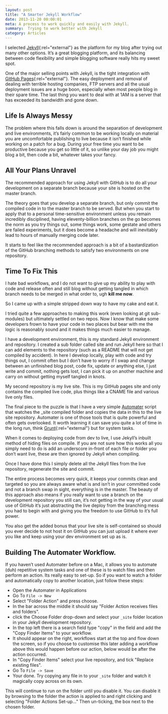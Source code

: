 ```yaml
---
layout: post
title: "A Smarter Jekyll Workflow"
date: 2013-11-20 00:00:01
meta: A process to work quickly and easily with Jekyll.
summary:  Trying to work better with Jekyll
category: Articles
---
```


I selected [Jekyll](http://jekyllrb.com){:rel="external"} as the platform for my blog after trying out many other options. It’s a great blogging platform, and its balancing between code flexibility and simple blogging software really hits my sweet spot.

One of the major selling points with Jekyll, is the tight integration with [GitHub Pages](http://pages.github.com){:rel="external"}. The easy deployment and removal of dealing with terrible hosting companies, FTP servers and all the usual deployment issues are a huge boon, especially when most people blog in their spare time. The last thing you want to deal with at 1AM is a server that has exceeded its bandwidth and gone down.

## Life Is Always Messy

The problem where this falls down is around the separation of development and live environments, it’s fairly common to be working locally on material you are uncomfortable publishing to live because it isn’t finished while working on a patch for a bug. During your free time you want to be productive because you get so little of it, so unlike your day job you might blog a bit, then code a bit, whatever takes your fancy.

## All Your Plans Unravel

The recommended approach for using Jekyll with GitHub is to do all your development on a separate branch because your site is hosted on the master branch.

The theory goes that you develop a separate branch, but only commit the compiled code in to the master branch to be served. But when you start to apply that to a personal time-sensitive environment unless you remain incredibly disciplined, having eleventy-billion branches on the go becomes the norm as you try things out, some things work, some gestate and others are failed experiments, but it does become a headache and will inevitably lead to hours of manually merging code later.

It starts to feel like the recommended approach is a bit of a bastardization of the GitHub branching methods to satisfy two environments on one repository.

## Time To Fix This

I hate bad workflows, and I do not want to give up my ability to play with code and release often and still blog without getting tangled in which branch needs to be merged in what order to, ugh **kill me now**.

So I came up with a simple stripped down way to have my cake and eat it.

I tried quite a few approaches to making this work (even looking at git sub-modules) but ultimately settled on two repos. Now I know that make some developers frown to have your code in two places but bear with me the logic is reasonably sound and it makes things much easier to manage.

I have a development environment, this is my standard Jekyll environment and repository. I created a sub folder called site and run Jekyll here so that I can add elements to the repository (such as a README that will not get compiled by accident). In here I develop locally, play with code and try things out, I commit often but I don’t have to worry if I swap and change between an unfinished blog post, code fix, update or anything else, I just write and commit, nothing gets lost, I can pick it up on another machine and carry on without getting myself tangled in knots.

My second repository is my live site. This is my GitHub pages site and only contains the compiled live code, plus things like a CNAME file and various live only files.

The final piece to the puzzle is that I have a very simple <a href="#automater">Automater</a> script that watches the _site compiled folder and copies the data in this to the live site repository. Automater is one of those tools that is quite powerful and often gets overlooked. It worth learning it can save you quite a lot of time in the long run, think [Grunt](http://gruntjs.com){:rel="external"} but for system tasks.

When it comes to deploying code from dev to live, I use Jekyll’s inbuilt method of hiding files on compile. If you are not sure how this works all you simply need to do is add an underscore in-front of each file or folder you don’t want live, these are then ignored by Jekyll when compiling.

Once I have done this I simply delete all the Jekyll files from the live repository, regenerate the site and commit.

The entire process becomes very quick, it keeps your commits clean and targeted so you are always aware what is and isn’t in your committed code and not a branch swap in sight, everything is in the master. The beauty of this approach also means if you really want to use a branch on the development repository you still can, it’s not getting in the way of your usual use of GitHub it’s just abstracting the live deploy from the branching mess you had to begin with and giving you the freedom to use GitHub to it’s full power.

You also get the added bonus that your live site is self-contained so should you ever decide to not host it on GitHub you can just upload it where ever you like and keep using your dev environment set up as is.

<h2 id="automater">Building The Automater Workflow.</h2>

If you haven’t used Automater before on a Mac, it allows you to automate (duh) repetitive system tasks and one of these is to watch files and then perform an action. Its really easy to set-up. So if you want to watch a folder and automatically copy to another location, just follow these steps:

-  Open the Automater in Applications
-  Go To ```File -> New```
-  Select "Folder Action" and press choose.
-  In the bar across the middle it should say "Folder Action receives files and folders".
-  click the Choose Folder drop-down and select your ```_site``` folder location in your Jekyll development repository.
-  In the top left there is a search field type "copy" in the field and add the "Copy Finder Items" to your workflow.
-  It should appear on the right, workflows start at the top and flow down the screen, so if you choose to customise this later adding a workflow above this would happen before our action, below would be after the action occurred.
-  In  "Copy Finder Items" select your live repository, and tick "Replace existing files".
-  Go To ```File -> Save```
-  Your done. Try copying any file in to your ```_site``` folder and watch it magically copy across on its own.

This will continue to run on the folder until you disable it. You can disable it by browsing to the folder the action is applied to and right clicking and selecting "Folder Actions Set-up..." Then un-ticking, the box next to the chosen folder.
